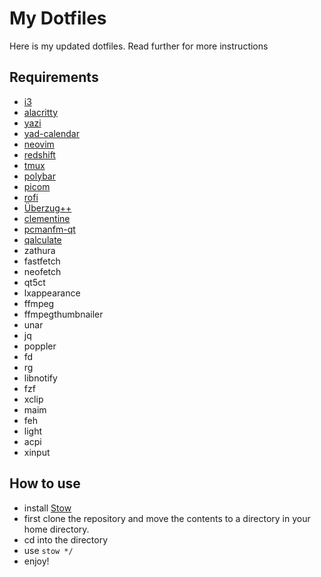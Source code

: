 # My Dotfiles

Here is my updated dotfiles.
Read further for more instructions

## Requirements

- [i3](https://i3wm.org/)
- [alacritty](https://alacritty.org/)
- [yazi](https://yazi-rs.github.io/docs/installation)
- [yad-calendar](https://yad-guide.ingk.se/calendar/yad-calendar.html)
- [neovim](https://neovim.io/)
- [redshift](https://github.com/jonls/redshift)
- [tmux](https://github.com/tmux/tmux/wiki/Installing)
- [polybar](https://github.com/polybar/polybar)
- [picom](https://github.com/yshui/picom)
- [rofi](https://github.com/davatorium/rofi)
- [Überzug++](https://github.com/jstkdng/ueberzugpp)
- [clementine](https://www.clementine-player.org/downloads)
- [pcmanfm-qt](https://wiki.archlinux.org/title/PCManFM)
- [qalculate](http://qalculate.github.io/)
- zathura
- fastfetch
- neofetch
- qt5ct
- lxappearance
- ffmpeg
- ffmpegthumbnailer
- unar
- jq
- poppler
- fd
- rg
- libnotify
- fzf
- xclip
- maim
- feh
- light
- acpi
- xinput

## How to use

- install [Stow](https://www.gnu.org/software/stow/)
- first clone the repository and move the contents to a directory in your home directory.
- cd into the directory
- use `stow */`
- enjoy!
